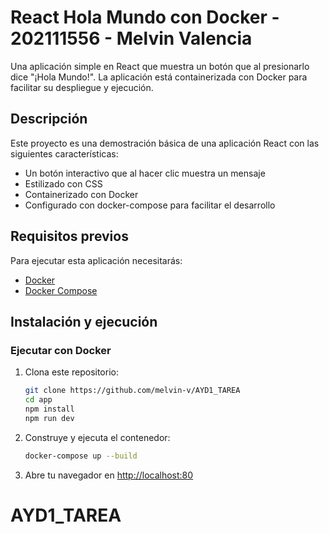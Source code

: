 # React Hola Mundo con Docker - 202111556 - Melvin Valencia

Una aplicación simple en React que muestra un botón que al presionarlo dice "¡Hola Mundo!". La aplicación está containerizada con Docker para facilitar su despliegue y ejecución.

## Descripción

Este proyecto es una demostración básica de una aplicación React con las siguientes características:

- Un botón interactivo que al hacer clic muestra un mensaje
- Estilizado con CSS
- Containerizado con Docker
- Configurado con docker-compose para facilitar el desarrollo

## Requisitos previos

Para ejecutar esta aplicación necesitarás:

- [Docker](https://www.docker.com/get-started)
- [Docker Compose](https://docs.docker.com/compose/install/)


## Instalación y ejecución


### Ejecutar con Docker

1. Clona este repositorio:
   ```bash
   git clone https://github.com/melvin-v/AYD1_TAREA
   cd app
   npm install
   npm run dev
   ```

2. Construye y ejecuta el contenedor:
   ```bash
   docker-compose up --build
   ```

3. Abre tu navegador en [http://localhost:80](http://localhost:80)

# AYD1_TAREA

